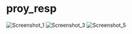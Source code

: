 # proy_resp


![Screenshot_1](https://user-images.githubusercontent.com/79381599/155752926-15ba679c-66e5-45b4-a171-45641482ff3f.png)
![Screenshot_3](https://user-images.githubusercontent.com/79381599/155752959-f8552284-95f6-49ff-b8d5-f53c4228dcb5.png)
![Screenshot_5](https://user-images.githubusercontent.com/79381599/155752972-a6748541-75ea-4683-88bb-aa61b3188ada.png)
